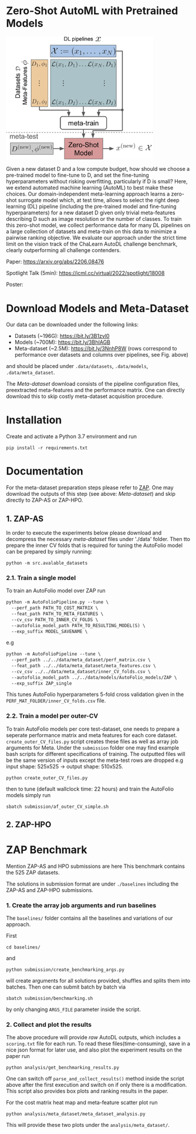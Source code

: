 # Zero-Shot AutoML with Pretrained Models
<img src="https://github.com/automl/zero-shot-automl-with-pretrained-models/blob/main/overview.png?raw=true" width="400"/>

Given a new dataset D and a low compute budget, how should we choose a pre-trained model to fine-tune to D, and set the fine-tuning hyperparameters without risking overfitting, particularly if D is small? Here, we extend automated machine learning (AutoML) to best make these choices. Our domain-independent meta-learning approach learns a zero-shot surrogate model which, at test time, allows to select the right deep learning (DL) pipeline (including the pre-trained model and fine-tuning hyperparameters) for a new dataset D given only trivial meta-features describing D such as image resolution or the number of classes. To train this zero-shot model, we collect performance data for many DL pipelines on a large collection of datasets and meta-train on this data to minimize a pairwise ranking objective. We evaluate our approach under the strict time limit on the vision track of the ChaLearn AutoDL challenge benchmark, clearly outperforming all challenge contenders.

Paper: https://arxiv.org/abs/2206.08476

Spotlight Talk (5min): https://icml.cc/virtual/2022/spotlight/18008

Poster: 

# Download Models and Meta-Dataset
Our data can be downloaded under the following links:
* Datasets (~196G): https://bit.ly/3B1zvl0
* Models (~700M): https://bit.ly/3BhIAGB
* Meta-dataset (~2.5M): https://bit.ly/3NnhP8W (rows correspond to performance over datasets and columns over pipelines, see Fig. above)

and should be placed under `.data/datasets`, `.data/models`, `.data/meta_dataset`. 

The *Meta-dataset* download consists of the pipeline configuration files, preextracted meta-features and the performance matrix. One can directly download this to skip costly meta-dataset acquisition procedure.

# Installation

Create and activate a Python 3.7 environment and run

```
pip install -r requirements.txt
```

# Documentation

For the meta-dataset preparation steps please refer to [ZAP](src/ZAP/README.md). One may download the outputs of this step (see above: *Meta-dataset*) and skip directly to ZAP-AS or ZAP-HPO.

## 1. ZAP-AS

In order to execute the experiments below please download and decompress the necessary *meta-dataset* files under './data' folder. Then tto prepare the inner CV folds that is required for tuning the AutoFolio model can be prepared by simply running:

```
python -m src.avalable_datasets
```

### 2.1. Train a single model

To train an AutoFolio model over ZAP run

```
python -m AutoFolioPipeline.py --tune \
  --perf_path PATH_TO_COST_MATRIX \
  --feat_path PATH_TO_META_FEATURES \
  --cv_csv PATH_TO_INNER_CV_FOLDS \
  --autofolio_model_path PATH_TO_RESULTING_MODEL(S) \
  --exp_suffix MODEL_SAVENAME \
```

e.g

```
python -m AutoFolioPipeline --tune \
  --perf_path ../../data/meta_dataset/perf_matrix.csv \
  --feat_path ../../data/meta_dataset/meta_features.csv \
  --cv_csv ../../data/meta_dataset/inner_CV_folds.csv \
  --autofolio_model_path ../../data/models/AutoFolio_models/ZAP \
  --exp_suffix ZAP_single
```

This tunes AutoFolio hyperparameters 5-fold cross validation given in the `PERF_MAT_FOLDER/inner_CV_folds.csv` file.

### 2.2. Train a model per outer-CV

To train AutoFolio models per core test-dataset, one needs to prepare a seperate performance matrix and meta features for each core dataset. `create_outer_CV_files.py` script creates these files as well as array job arguments for Meta. Under the `submission` folder one may find example bash scripts for different specifications of training. The outputted files will be the same version of inputs except the meta-test rows are dropped e.g input shape: 525x525 -> output shape: 510x525.

```
python create_outer_CV_files.py
```

then to tune (default wallclock time: 22 hours) and train the AutoFolio models simply run

```
sbatch submission/af_outer_CV_simple.sh
```

## 2. ZAP-HPO

# ZAP Benchmark

Mention ZAP-AS and HPO submissions are here 
This benchmark contains the 525 ZAP datasets. 

The solutions in submission format are under `./baselines` including the ZAP-AS and ZAP-HPO submissions.

### 1. Create the array job arguments and run baselines

The `baselines/` folder contains all the baselines and variations of our approach.

First

```
cd baselines/
```

and

```
python submission/create_benchmarking_args.py
```

will create arguments for all solutions provided, shuffles and splits them into batches. Then one can submit batch by batch via

```
sbatch submission/benchmarking.sh
```

by only changing `ARGS_FILE` parameter inside the script.

### 2. Collect and plot the results

The above procedure will provide *raw* AutoDL outputs, which includes a `scoring.txt` file for each run. To read these files(time-consuming), save in a nice json format for later use, and also plot the experiment results on the paper run 

```
python analysis/get_benchmarking_results.py
```

One can switch off `parse_and_collect_results()` method inside the script above after the first execution and switch on if only there is a modification. This script also provides box plots and ranking results in the paper.

For the cost matrix heat map and meta-feature scatter plot run

```
python analysis/meta_dataset/meta_dataset_analysis.py
```

This will provide these two plots under the `analysis/meta_dataset/`.

